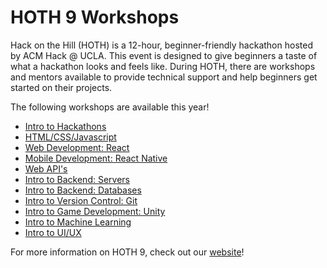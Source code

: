 # HOTH 9 Workshops
Hack on the Hill (HOTH) is a 12-hour, beginner-friendly hackathon hosted by ACM Hack @ UCLA. This event is designed to give beginners a taste of what a hackathon looks and feels like. During HOTH, there are workshops and mentors available to provide technical support and help beginners get started on their projects.

The following workshops are available this year!
- [Intro to Hackathons]()
- [HTML/CSS/Javascript]()
- [Web Development: React]()
- [Mobile Development: React Native]()
- [Web API's]()
- [Intro to Backend: Servers]()
- [Intro to Backend: Databases]()
- [Intro to Version Control: Git]() 
- [Intro to Game Development: Unity]()
- [Intro to Machine Learning]()
- [Intro to UI/UX]()

For more information on HOTH 9, check out our [website](https://hoth.uclaacm.com/)!
